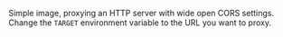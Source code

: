 Simple image, proxying an HTTP server with wide open CORS settings.
Change the `TARGET` environment variable to the URL you want to proxy.
